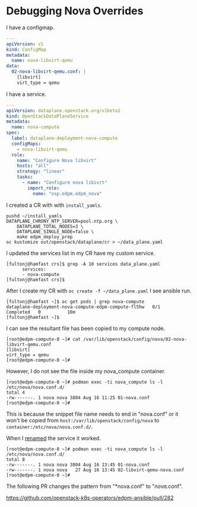 # Debugging Nova Overrides

I have a configmap.

```yaml
---
apiVersion: v1
kind: ConfigMap
metadata:
  name: nova-libvirt-qemu
data:
  02-nova-libvirt-qemu.conf: |
    [libvirt]
    virt_type = qemu
```

I have a service.

```yaml
---
apiVersion: dataplane.openstack.org/v1beta1
kind: OpenStackDataPlaneService
metadata:
  name: nova-compute
spec:
  label: dataplane-deployment-nova-compute
  configMaps:
    - nova-libvirt-qemu
  role:
    name: "Configure Nova libvirt"
    hosts: "all"
    strategy: "linear"
    tasks:
      - name: "Configure nova libivrt"
        import_role:
          name: "osp.edpm.edpm_nova"
```

I created a CR with with `install_yamls`.

```
pushd ~/install_yamls
DATAPLANE_CHRONY_NTP_SERVER=pool.ntp.org \
    DATAPLANE_TOTAL_NODES=3 \
    DATAPLANE_SINGLE_NODE=false \
    make edpm_deploy_prep
oc kustomize out/openstack/dataplane/cr > ~/data_plane.yaml
```

I updated the services list in my CR have my custom service.

```
[fultonj@hamfast crs]$ grep -A 10 services data_plane.yaml 
      services:
      - nova-compute
[fultonj@hamfast crs]$ 
```

After I create my CR with `oc create -f ~/data_plane.yaml` I see
ansible run.

```
[fultonj@hamfast ~]$ oc get pods | grep nova-compute
dataplane-deployment-nova-compute-edpm-compute-fl5hw   0/1     Completed   0          18m
[fultonj@hamfast ~]$ 
```

I can see the resultant file has been copied to my compute node.
```
[root@edpm-compute-0 ~]# cat /var/lib/openstack/config/nova/02-nova-libvirt-qemu.conf
[libvirt]
virt_type = qemu
[root@edpm-compute-0 ~]# 
```
However, I do not see the file inside my nova_compute container.
```
[root@edpm-compute-0 ~]# podman exec -ti nova_compute ls -l /etc/nova/nova.conf.d/
total 4
-rw-------. 1 nova nova 3804 Aug 16 11:25 01-nova.conf
[root@edpm-compute-0 ~]# 
```
This is because the snippet file name needs to end in "nova.conf" or
it won't be copied from `host:/var/lib/openstack/config/nova` to
`container:/etc/nova/nova.conf.d/`.

When I
[renamed](https://github.com/fultonj/antelope/commit/485bd56ab08cbc9c5bf87291f9cae9b762d25f35)
the service it worked.
```
[root@edpm-compute-0 ~]# podman exec -ti nova_compute ls -l /etc/nova/nova.conf.d/
total 8
-rw-------. 1 nova nova 3804 Aug 16 13:45 01-nova.conf
-rw-------. 1 nova nova   27 Aug 16 13:45 02-libvirt-qemu-nova.conf
[root@edpm-compute-0 ~]#
```

The following PR changes the pattern from "*nova.conf" to
"*nova*.conf".

https://github.com/openstack-k8s-operators/edpm-ansible/pull/282
